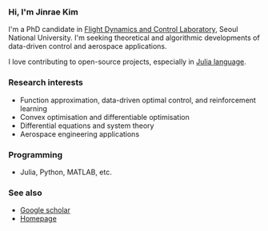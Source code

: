 ### Hi, I'm Jinrae Kim
I'm a PhD candidate in [Flight Dynamics and Control Laboratory](http://fdcl.snu.ac.kr/wordpress/), Seoul National University.
I'm seeking theoretical and algorithmic developments of data-driven control and aerospace applications.

I love contributing to open-source projects, especially in [Julia language](https://julialang.org/).

### Research interests
- Function approximation, data-driven optimal control, and reinforcement learning
- Convex optimisation and differentiable optimisation
- Differential equations and system theory
- Aerospace engineering applications

### Programming
- Julia, Python, MATLAB, etc.

### See also
- [Google scholar](https://scholar.google.com/citations?user=K7wrYmoAAAAJ&hl=ko)
- [Homepage](https://www.notion.so/jinrae/Jinrae-Kim-00e9f9ff9fec4d329a18642f9c31e3e0)
